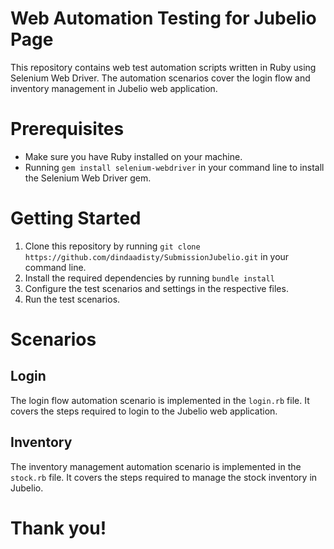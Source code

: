 # Web Automation Testing for Jubelio Page
This repository contains web test automation scripts written in Ruby using Selenium Web Driver.
The automation scenarios cover the login flow and inventory management in Jubelio web application.

# Prerequisites
- Make sure you have Ruby installed on your machine.
- Running `gem install selenium-webdriver` in your command line to install the Selenium Web Driver gem.

# Getting Started
1. Clone this repository by running `git clone https://github.com/dindaadisty/SubmissionJubelio.git` in your command line.
2. Install the required dependencies by running `bundle install`
3. Configure the test scenarios and settings in the respective files.
4. Run the test scenarios.

# Scenarios
## Login
The login flow automation scenario is implemented in the `login.rb` file. It covers the steps required to login to the Jubelio web application.
## Inventory
The inventory management automation scenario is implemented in the `stock.rb` file. It covers the steps required to manage the stock inventory in Jubelio.

# Thank you!
